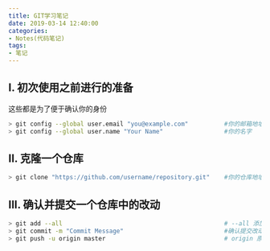 ```yaml
---
title: GIT学习笔记
date: 2019-03-14 12:40:00
categories:
- Notes(代码笔记)
tags:
- 笔记
---
```


## I. 初次使用之前进行的准备

这些都是为了便于确认你的身份

```sh
> git config --global user.email "you@example.com"          #你的邮箱地址
> git config --global user.name "Your Name"                 #你的名字
```

## II. 克隆一个仓库

```sh
> git clone "https://github.com/username/repository.git"    #你的仓库地址
```

## III. 确认并提交一个仓库中的改动

```sh
> git add --all                                             # --all 添加所有改动
> git commit -m "Commit Message"                            #确认提交改动时的备注和提交信息
> git push -u origin master                                 # origin 原始仓库, master 默认分支
```
